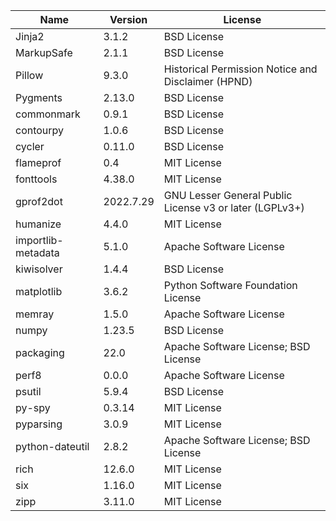| Name               | Version   | License                                                 |
|--------------------|-----------|---------------------------------------------------------|
| Jinja2             | 3.1.2     | BSD License                                             |
| MarkupSafe         | 2.1.1     | BSD License                                             |
| Pillow             | 9.3.0     | Historical Permission Notice and Disclaimer (HPND)      |
| Pygments           | 2.13.0    | BSD License                                             |
| commonmark         | 0.9.1     | BSD License                                             |
| contourpy          | 1.0.6     | BSD License                                             |
| cycler             | 0.11.0    | BSD License                                             |
| flameprof          | 0.4       | MIT License                                             |
| fonttools          | 4.38.0    | MIT License                                             |
| gprof2dot          | 2022.7.29 | GNU Lesser General Public License v3 or later (LGPLv3+) |
| humanize           | 4.4.0     | MIT License                                             |
| importlib-metadata | 5.1.0     | Apache Software License                                 |
| kiwisolver         | 1.4.4     | BSD License                                             |
| matplotlib         | 3.6.2     | Python Software Foundation License                      |
| memray             | 1.5.0     | Apache Software License                                 |
| numpy              | 1.23.5    | BSD License                                             |
| packaging          | 22.0      | Apache Software License; BSD License                    |
| perf8              | 0.0.0     | Apache Software License                                 |
| psutil             | 5.9.4     | BSD License                                             |
| py-spy             | 0.3.14    | MIT License                                             |
| pyparsing          | 3.0.9     | MIT License                                             |
| python-dateutil    | 2.8.2     | Apache Software License; BSD License                    |
| rich               | 12.6.0    | MIT License                                             |
| six                | 1.16.0    | MIT License                                             |
| zipp               | 3.11.0    | MIT License                                             |
